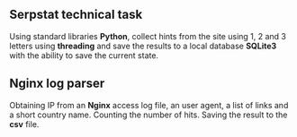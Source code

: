 ## Serpstat technical task

Using standard libraries **Python**, collect hints from the site using 1, 2 and 3 letters using **threading** and save the results to a local database **SQLite3** with the ability to save the current state.

## Nginx log parser

Obtaining IP from an **Nginx** access log file, an user agent, a list of links and a short country name. Counting the number of hits. Saving the result to the **csv** file.